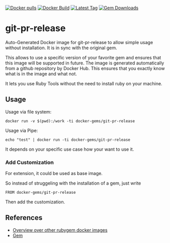 [![Docker pulls](https://img.shields.io/docker/pulls/rubygem/git-pr-release.svg)](https://hub.docker.com/r/rubygem/git-pr-release/)
[![Docker Build](https://img.shields.io/docker/automated/rubygem/git-pr-release.svg)](https://hub.docker.com/r/rubygem/git-pr-release/)
[![Latest Tag](https://img.shields.io/github/tag/docker-rubygem/git-pr-release.svg)](https://hub.docker.com/r/rubygem/git-pr-release/)
[![Gem Downloads](https://img.shields.io/gem/dt/git-pr-release.svg)](https://rubygems.org/gems/git-pr-release/)
# git-pr-release

Auto-Generated Docker image for git-pr-release to allow simple usage without installation.
It is in sync with the original gem.

This allows to use a specific version of your favorite gem and ensures that this image will be supported in future.
The image is generated automatically from a github repository by Docker Hub.
This ensures that you exactly know what is in the image and what not.

It lets you use Ruby Tools without the need to install ruby on your machine.

## Usage

Usage via file system:

`docker run -v $(pwd):/work -ti docker-gems/git-pr-release`

Usage via Pipe:

`echo "test" | docker run -ti docker-gems/git-pr-release`

It depends on your specific use case how your want to use it.

### Add Customization

For extension, it could be used as base image.

So instead of struggeling with the installation of a gem, just write

`FROM docker-gems/git-pr-release`

Then add the customization.

## References

 - [Overview over other rubygem docker images](https://github.com/thinkbot/docker-rubygem)
 - [Gem](https://rubygems.org/gems/git-pr-release/)
